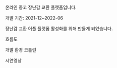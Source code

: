 온라인 중고 장난감 교환 플랫폼입니다.

개발 기간: 2021-12~2022-06

장난감 교환 어플 플랫폼 활성화를 위해 만들게 되었습니다.

흐름도

개발 환경
코틀린

시연영상
